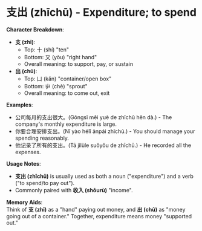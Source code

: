 # **支出 (zhīchū) - Expenditure; to spend**

**Character Breakdown**:  
- **支 (zhī)**:
  - Top: 十 (shí) "ten"
  - Bottom: 又 (yòu) "right hand"
  - Overall meaning: to support, pay, or sustain  
- **出 (chū)**:
  - Top: 凵 (kǎn) "container/open box"
  - Bottom: 屮 (chè) "sprout"
  - Overall meaning: to come out, exit

**Examples**:  
- 公司每月的支出很大。(Gōngsī měi yuè de zhīchū hěn dà.) - The company's monthly expenditure is large.  
- 你要合理安排支出。(Nǐ yào hélǐ ānpái zhīchū.) - You should manage your spending reasonably.  
- 他记录了所有的支出。(Tā jìlùle suǒyǒu de zhīchū.) - He recorded all the expenses.

**Usage Notes**:  
- **支出 (zhīchū)** is usually used as both a noun ("expenditure") and a verb ("to spend/to pay out").  
- Commonly paired with **收入 (shōurù)** "income".

**Memory Aids**:  
Think of **支 (zhī)** as a "hand" paying out money, and **出 (chū)** as "money going out of a container." Together, expenditure means money "supported out."